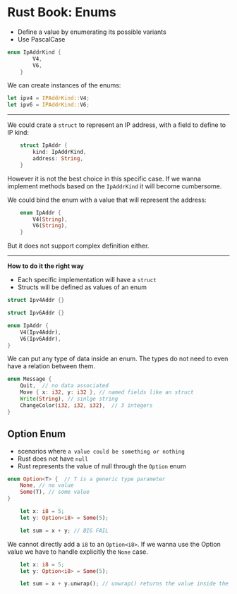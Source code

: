 # Rust Book: Enums

- Define a value by enumerating its possible variants
- Use PascalCase 

```rust
enum IpAddrKind {
        V4,
        V6,
    }
```

We can create instances of the enums:

```rust
let ipv4 = IPAddrKind::V4;
let ipv6 = IPAddrKind::V6;
```

----

We could crate a `struct` to represent an IP address, with a field to define to IP kind:

```rust
    struct IpAddr {
        kind: IpAddrKind,
        address: String,
    }
```

However it is not the best choice in this specific case.
If we wanna implement methods based on the `IpAddrKind` it will become cumbersome.

We could bind the enum with a value that will represent the address:

```rust
    enum IpAddr {
        V4(String),
        V6(String),
    }
```

But it does not support complex definition either.

----

**How to do it the right way**
- Each specific implementation will have a `struct`
- Structs will be defined as values of an enum

```rust
struct Ipv4Addr {}

struct Ipv6Addr {}

enum IpAddr {
    V4(Ipv4Addr),
    V6(Ipv6Addr),
}
```

We can put any type of data inside an enum.
The types do not need to even have a relation between them.

```rust
enum Message {
    Quit,  // no data associated
    Move { x: i32, y: i32 }, // named fields like an struct
    Write(String), // sinlge string
    ChangeColor(i32, i32, i32),  // 3 integers
}
```

## Option Enum

- scenarios where `a value could be something or nothing`
- Rust does not have `null`
- Rust represents the value of null through the `Option` enum

```rust
enum Option<T> {  // T is a generic type parameter
    None, // no value
    Some(T), // some value
}
```

```rust
    let x: i8 = 5;
    let y: Option<i8> = Some(5);

    let sum = x + y; // BIG FAIL
```

We cannot directly add a `i8` to an `Option<i8>`.
If we wanna use the Option value we have to handle explicitly the `None` case.

```rust
    let x: i8 = 5;
    let y: Option<i8> = Some(5);

    let sum = x + y.unwrap(); // unwrap() returns the value inside the Some variant
```


